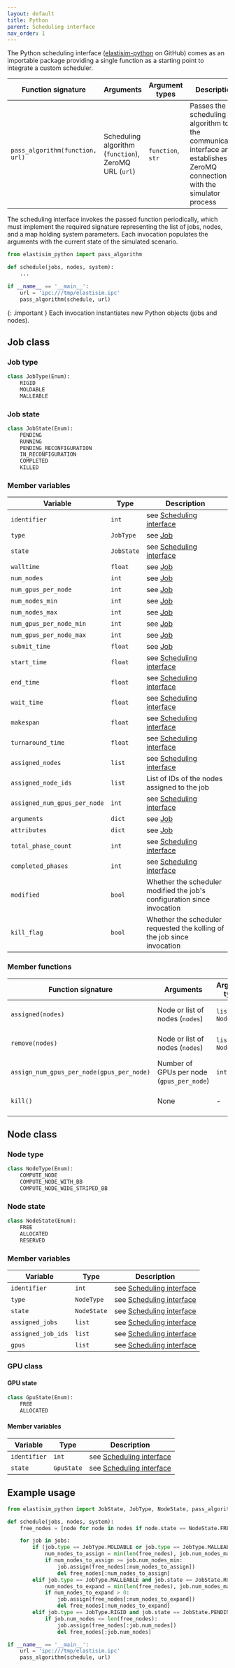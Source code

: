 ```yaml
---
layout: default
title: Python
parent: Scheduling interface
nav_order: 1
---
```


The Python scheduling interface ([elastisim-python](https://github.com/elastisim/elastisim-python) on GitHub) comes as an importable package providing a single function as a starting point to integrate a custom scheduler.

| Function signature                | Arguments                                                 | Argument types        | Description                                                                                                                     |
|-----------------------------------|-----------------------------------------------------------|-----------------------|---------------------------------------------------------------------------------------------------------------------------------|
| ``pass_algorithm(function, url)`` | Scheduling algorithm (``function``), ZeroMQ URL (``url``) | ``function``, ``str`` | Passes the scheduling algorithm to the communication interface ans establishes the ZeroMQ connection with the simulator process |

The scheduling interface invokes the passed function periodically, which must implement the required signature representing the list of jobs, nodes, and a map holding system parameters. Each invocation populates the arguments with the current state of the simulated scenario.

```python
from elastisim_python import pass_algorithm

def schedule(jobs, nodes, system):
    ...

if __name__ == '__main__':
    url = 'ipc:///tmp/elastisim.ipc'
    pass_algorithm(schedule, url)
```

{: .important }
Each invocation instantiates new Python objects (jobs and nodes).

## Job class

### Job type

```python
class JobType(Enum):
    RIGID
    MOLDABLE
    MALLEABLE
```

### Job state

```python
class JobState(Enum):
    PENDING
    RUNNING
    PENDING_RECONFIGURATION
    IN_RECONFIGURATION
    COMPLETED
    KILLED
```

### Member variables

| Variable                       | Type         | Description                                                             |
|--------------------------------|--------------|-------------------------------------------------------------------------|
| ``identifier``                 | ``int``      | see [Scheduling interface](/scheduling-interface/scheduling-interface)  |
| ``type``                       | ``JobType``  | see [Job](/workload/job)                                                |
| ``state``                      | ``JobState`` | see [Scheduling interface](/scheduling-interface/scheduling-interface)  |
| ``walltime``                   | ``float``    | see [Job](/workload/job)                                                |
| ``num_nodes``                  | ``int``      | see [Job](/workload/job)                                                |
| ``num_gpus_per_node``          | ``int``      | see [Job](/workload/job)                                                |
| ``num_nodes_min``              | ``int``      | see [Job](/workload/job)                                                |
| ``num_nodes_max``              | ``int``      | see [Job](/workload/job)                                                |
| ``num_gpus_per_node_min``      | ``int``      | see [Job](/workload/job)                                                |
| ``num_gpus_per_node_max``      | ``int``      | see [Job](/workload/job)                                                |
| ``submit_time``                | ``float``    | see [Job](/workload/job)                                                |
| ``start_time``                 | ``float``    | see [Scheduling interface](/scheduling-interface/scheduling-interface)  |
| ``end_time``                   | ``float``    | see [Scheduling interface](/scheduling-interface/scheduling-interface)  |
| ``wait_time``                  | ``float``    | see [Scheduling interface](/scheduling-interface/scheduling-interface)  |
| ``makespan``                   | ``float``    | see [Scheduling interface](/scheduling-interface/scheduling-interface)  |
| ``turnaround_time``            | ``float``    | see [Scheduling interface](/scheduling-interface/scheduling-interface)  |
| ``assigned_nodes``             | ``list``     | see [Scheduling interface](/scheduling-interface/scheduling-interface)  |
| ``assigned_node_ids``          | ``list``     | List of IDs of the nodes assigned to the job                            |
| ``assigned_num_gpus_per_node`` | ``int``      | see [Scheduling interface](/scheduling-interface/scheduling-interface)  |
| ``arguments``                  | ``dict``     | see [Job](/workload/job)                                                |
| ``attributes``                 | ``dict``     | see [Job](/workload/job)                                                |
| ``total_phase_count``          | ``int``      | see [Scheduling interface](/scheduling-interface/scheduling-interface)  |
| ``completed_phases``           | ``int``      | see [Scheduling interface](/scheduling-interface/scheduling-interface)  |
| ``modified``                   | ``bool``     | Whether the scheduler modified the job's configuration since invocation |
| ``kill_flag``                  | ``bool``     | Whether the scheduler requested the kolling of the job since invocation |

### Member functions

| Function signature                          | Arguments                                   | Argument types       | Description                                                            |
|---------------------------------------------|---------------------------------------------|----------------------|------------------------------------------------------------------------|
| ``assigned(nodes)``                         | Node or list of nodes (``nodes``)           | ``list`` or ``Node`` | see [Scheduling interface](/scheduling-interface/scheduling-interface) |
| ``remove(nodes)``                           | Node or list of nodes (``nodes``)           | ``list`` or ``Node`` | see [Scheduling interface](/scheduling-interface/scheduling-interface) |
| ``assign_num_gpus_per_node(gpus_per_node)`` | Number of GPUs per node (``gpus_per_node``) | ``int``              | see [Scheduling interface](/scheduling-interface/scheduling-interface) |
| ``kill()``                                  | None                                        | -                    | see [Scheduling interface](/scheduling-interface/scheduling-interface) |

## Node class

### Node type

```python
class NodeType(Enum):
    COMPUTE_NODE
    COMPUTE_NODE_WITH_BB
    COMPUTE_NODE_WIDE_STRIPED_BB
```

### Node state

```python
class NodeState(Enum):
    FREE
    ALLOCATED
    RESERVED
```

### Member variables

| Variable             | Type          | Description                                                            |
|----------------------|---------------|------------------------------------------------------------------------|
| ``identifier``       | ``int``       | see [Scheduling interface](/scheduling-interface/scheduling-interface) |
| ``type``             | ``NodeType``  | see [Scheduling interface](/scheduling-interface/scheduling-interface) |
| ``state``            | ``NodeState`` | see [Scheduling interface](/scheduling-interface/scheduling-interface) |
| ``assigned_jobs``    | ``list``      | see [Scheduling interface](/scheduling-interface/scheduling-interface) |
| ``assigned_job_ids`` | ``list``      | see [Scheduling interface](/scheduling-interface/scheduling-interface) |
| ``gpus``             | ``list``      | see [Scheduling interface](/scheduling-interface/scheduling-interface) |

### GPU class

#### GPU state

```python
class GpuState(Enum):
    FREE
    ALLOCATED
```

#### Member variables

| Variable       | Type         | Description                                                            |
|----------------|--------------|------------------------------------------------------------------------|
| ``identifier`` | ``int``      | see [Scheduling interface](/scheduling-interface/scheduling-interface) |
| ``state``      | ``GpuState`` | see [Scheduling interface](/scheduling-interface/scheduling-interface) |

## Example usage

```python
from elastisim_python import JobState, JobType, NodeState, pass_algorithm

def schedule(jobs, nodes, system):
    free_nodes = [node for node in nodes if node.state == NodeState.FREE]

    for job in jobs:
        if (job.type == JobType.MOLDABLE or job.type == JobType.MALLEABLE) and job.state == JobState.PENDING:
            num_nodes_to_assign = min(len(free_nodes), job.num_nodes_max)
            if num_nodes_to_assign >= job.num_nodes_min:
                job.assign(free_nodes[:num_nodes_to_assign])
                del free_nodes[:num_nodes_to_assign]
        elif job.type == JobType.MALLEABLE and job.state == JobState.RUNNING:
            num_nodes_to_expand = min(len(free_nodes), job.num_nodes_max - len(job.assigned_nodes))
            if num_nodes_to_expand > 0:
                job.assign(free_nodes[:num_nodes_to_expand])
                del free_nodes[:num_nodes_to_expand]
        elif job.type == JobType.RIGID and job.state == JobState.PENDING:
            if job.num_nodes <= len(free_nodes):
                job.assign(free_nodes[:job.num_nodes])
                del free_nodes[:job.num_nodes]

if __name__ == '__main__':
    url = 'ipc:///tmp/elastisim.ipc'
    pass_algorithm(schedule, url)
```
